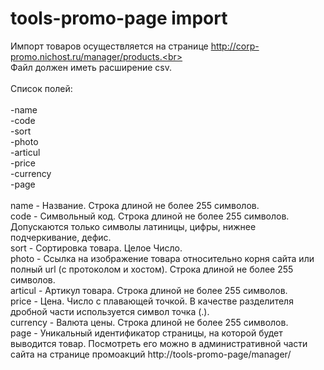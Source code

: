 # tools-promo-page import

Импорт товаров осуществляется на странице http://corp-promo.nichost.ru/manager/products.<br>
<br>
Файл должен иметь расширение csv.<br>
<br>
Список полей:<br>
<br>
-name<br>
-code<br>
-sort<br>
-photo<br>
-articul<br>
-price<br>
-currency<br>
-page<br>
<br>
name - Название. Строка длиной не более 255 символов.<br>
code - Символьный код. Строка длиной не более 255 символов. Допускаются только символы латиницы, цифры, нижнее подчеркивание, дефис.<br>
sort - Сортировка товара. Целое Число.<br>
photo - Ссылка на изображение товара относительно корня сайта или полный url (с протоколом и хостом). Строка длиной не более 255 символов.<br>
articul - Артикул товара. Строка длиной не более 255 символов.<br>
price - Цена. Число с плавающей точкой. В качестве разделителя дробной части используется символ точка (.).<br>
currency - Валюта цены. Строка длиной не более 255 символов.<br>
page - Уникальный идентификатор страницы, на которой будет выводится товар. Посмотреть его можно в административной части сайта на странице промоакций http://tools-promo-page/manager/<br>
